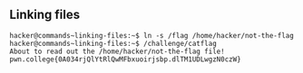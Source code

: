 ## Linking files
    hacker@commands~linking-files:~$ ln -s /flag /home/hacker/not-the-flag
    hacker@commands~linking-files:~$ /challenge/catflag
    About to read out the /home/hacker/not-the-flag file!
    pwn.college{0A034rjQlYtRlQwMFbxuoirjsbp.dlTM1UDLwgzN0czW}